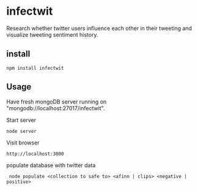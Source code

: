 infectwit
=========

Research whether twitter users influence each other in their tweeting and visualize tweeting sentiment history.



install
-------

    npm install infectwit

Usage
-----

Have fresh mongoDB server running on "mongodb://localhost:27017/infectwit".

Start server

    node server

Visit browser

    http://localhost:3000


populate database with twitter data

     node populate <collection to safe to> <afinn | clips> <negative | positive>